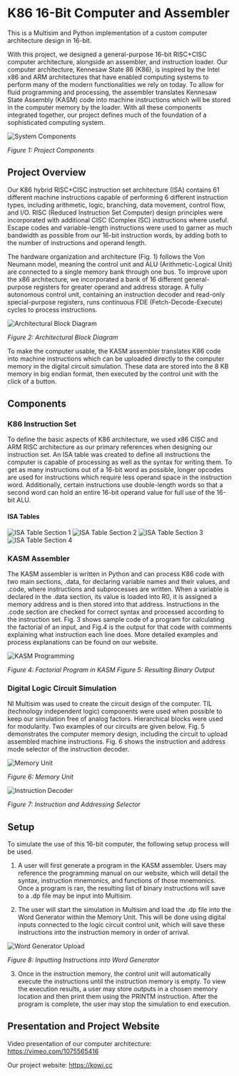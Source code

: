 # K86 16-Bit Computer and Assembler

This is a Multisim and Python implementation of a custom computer architecture design in 16-bit.

With this project, we designed a general-purpose 16-bit RISC+CISC computer architecture, alongside an assembler, and instruction loader. Our computer architecture, Kennesaw State 86 (K86), is inspired by the Intel x86 and ARM architectures that have enabled computing systems to perform many of the modern functionalities we rely on today. To allow for fluid programming and processing, the assembler translates Kennesaw State Assembly (KASM) code into machine instructions which will be stored in the computer memory by the loader. With all these components integrated together, our project defines much of the foundation of a sophisticated computing system.

![System Components](https://github.com/user-attachments/assets/4ee084a4-ba84-4c4e-8cff-4acd9a9a6bfd)

*Figure 1: Project Components*

## Project Overview

Our K86 hybrid RISC+CISC instruction set architecture (ISA) contains 61 different machine instructions capable of performing 6 different instruction types, including arithmetic, logic, branching, data movement, control flow, and I/O. RISC (Reduced Instruction Set Computer) design principles were incorporated with additional CISC (Complex ISC) instructions where useful. Escape codes and variable-length instructions were used to garner as much bandwidth as possible from our 16-bit instruction words, by adding both to the number of instructions and operand length.

The hardware organization and architecture (Fig. 1) follows the Von Neumann model, meaning the control unit and ALU (Arithmetic-Logical Unit) are connected to a single memory bank through one bus. To improve upon the x86 architecture, we incorporated a bank of 16 different general-purpose registers for greater operand and address storage. A fully autonomous control unit, containing an instruction decoder and read-only special-purpose registers, runs continuous FDE (Fetch-Decode-Execute) cycles to process instructions.

![Architectural Block Diagram](https://github.com/user-attachments/assets/6604c0a0-6570-4d54-9ffe-ade2aa0a14b1)

*Figure 2: Architectural Block Diagram*

To make the computer usable, the KASM assembler translates K86 code into machine instructions which can be uploaded directly to the computer memory in the digital circuit simulation. These data are stored into the 8 KB memory in big endian format, then executed by the control unit with the click of a button. 

## Components

### K86 Instruction Set
To define the basic aspects of K86 architecture, we used x86 CISC and ARM RISC architecture as our primary references when designing our instruction set. An ISA table was created to define all instructions the computer is capable of processing as well as the syntax for writing them. To get as many instructions out of a 16-bit word as possible, longer opcodes are used for instructions which require less operand space in the instruction word. Additionally, certain instructions use double-length words so that a second word can hold an entire 16-bit operand value for full use of the 16-bit ALU.

#### ISA Tables

![ISA Table Section 1](https://github.com/user-attachments/assets/37fb192f-6fd7-4957-9f3d-c12f68fd8a0a)
![ISA Table Section 2](https://github.com/user-attachments/assets/5b3977a4-8f81-401d-aca8-3ba494aae433)
![ISA Table Section 3](https://github.com/user-attachments/assets/4e2cefd5-dcb9-4ead-8fec-1fdc5fdae9e1)
![ISA Table Section 4](https://github.com/user-attachments/assets/0e3fa716-6fb1-471c-9dc0-18727dbf68f6)

### KASM Assembler
The KASM assembler is written in Python and can process K86 code with two main sections, .data, for declaring variable names and their values, and .code, where instructions and subprocesses are written. When a variable is declared in the .data section, its value is loaded into R0, it is assigned a memory address and is then stored into that address. Instructions in the .code section are checked for correct syntax and processed according to the instruction set. Fig. 3 shows sample code of a program for calculating the factorial of an input, and Fig.4 is the output for that code with comments explaining what instruction each line does. More detailed examples and process explanations can be found on our website.

![KASM Programming](https://github.com/user-attachments/assets/dce10b19-6aa6-42bc-a831-00751ac2342d)

*Figure 4: Factorial Program in KASM* *Figure 5: Resulting Binary Output*

### Digital Logic Circuit Simulation
NI Multisim was used to create the circuit design of the computer. TIL (technology independent logic) components were used when possible to keep our simulation free of analog factors. Hierarchical blocks were used for modularity. Two examples of our circuits are given below. Fig. 5 demonstrates the computer memory design, including the circuit to upload assembled machine instructions. Fig. 6 shows the instruction and address mode selector of the instruction decoder.

![Memory Unit](https://github.com/user-attachments/assets/f8fc3eb9-a69c-4623-85d7-f5aff4a42a34)

*Figure 6: Memory Unit*

![Instruction Decoder](https://github.com/user-attachments/assets/d92fa062-e183-4416-a417-a2d00d70faa4)

*Figure 7: Instruction and Addressing Selector*

## Setup

To simulate the use of this 16-bit computer, the following setup process will be used.

1. A user will first generate a program in the KASM assembler. Users may reference
the programming manual on our website, which will detail the syntax, instruction
mnemonics, and functions of those mnemonics. Once a program is ran, the
resulting list of binary instructions will save to a .dp file may be input into
Multisim.

3. The user will start the simulation in Multisim and load the .dp file into the Word
Generator within the Memory Unit. This will be done using digital inputs
connected to the logic circuit control unit, which will save these instructions into
the instruction memory in order of arrival.

![Word Generator Upload](https://github.com/user-attachments/assets/d5a97a82-7a69-40bf-8d15-4560acec6287)

*Figure 8: Inputting Instructions into Word Generator*

3. Once in the instruction memory, the control unit will automatically execute the
instructions until the instruction memory is empty. To view the execution results,
a user may store outputs in a chosen memory location and then print them using
the PRINTM instruction. After the program is complete, the user may stop the
simulation to end execution.

## Presentation and Project Website

Video presentation of our computer architecture: https://vimeo.com/1075565416

Our project website: https://kowi.cc


